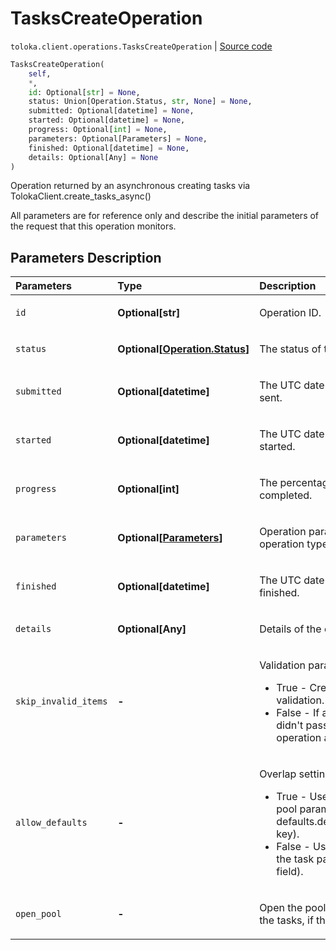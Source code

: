 # TasksCreateOperation
`toloka.client.operations.TasksCreateOperation` | [Source code](https://github.com/Toloka/toloka-kit/blob/v1.0.2/src/client/operations.py#L267)

```python
TasksCreateOperation(
    self,
    *,
    id: Optional[str] = None,
    status: Union[Operation.Status, str, None] = None,
    submitted: Optional[datetime] = None,
    started: Optional[datetime] = None,
    progress: Optional[int] = None,
    parameters: Optional[Parameters] = None,
    finished: Optional[datetime] = None,
    details: Optional[Any] = None
)
```

Operation returned by an asynchronous creating tasks via TolokaClient.create_tasks_async()


All parameters are for reference only and describe the initial parameters of the request that this operation monitors.

## Parameters Description

| Parameters | Type | Description |
| :----------| :----| :-----------|
`id`|**Optional\[str\]**|<p>Operation ID.</p>
`status`|**Optional\[[Operation.Status](toloka.client.operations.Operation.Status.md)\]**|<p>The status of the operation.</p>
`submitted`|**Optional\[datetime\]**|<p>The UTC date and time the request was sent.</p>
`started`|**Optional\[datetime\]**|<p>The UTC date and time the operation started.</p>
`progress`|**Optional\[int\]**|<p>The percentage of the operation completed.</p>
`parameters`|**Optional\[[Parameters](toloka.client.operations.TasksCreateOperation.Parameters.md)\]**|<p>Operation parameters (depending on the operation type).</p>
`finished`|**Optional\[datetime\]**|<p>The UTC date and time the operation finished.</p>
`details`|**Optional\[Any\]**|<p>Details of the operation completion.</p>
`skip_invalid_items`|**-**|<p>Validation parameters for JSON objects:</p> <ul> <li>True - Create the tasks that passed validation. Skip the rest of the tasks.</li> <li>False - If at least one of the tasks didn&#x27;t pass validation, stop the operation and   don&#x27;t create any tasks.</li> </ul>
`allow_defaults`|**-**|<p>Overlap settings:</p> <ul> <li>True - Use the overlap that is set in the pool parameters   (in the defaults.default_overlap_for_new_tasks key).</li> <li>False - Use the overlap that is set in the task parameters (in the overlap field).</li> </ul>
`open_pool`|**-**|<p>Open the pool immediately after creating the tasks, if the pool is closed.</p>
